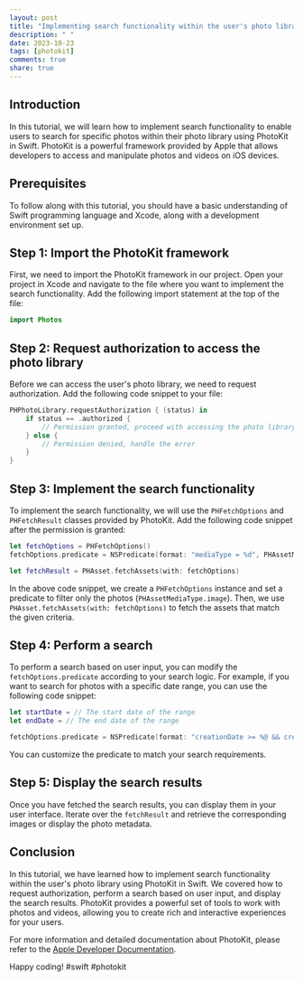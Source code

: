 ```yaml
---
layout: post
title: "Implementing search functionality within the user's photo library using PhotoKit in Swift"
description: " "
date: 2023-10-23
tags: [photokit]
comments: true
share: true
---
```


## Introduction
In this tutorial, we will learn how to implement search functionality to enable users to search for specific photos within their photo library using PhotoKit in Swift. PhotoKit is a powerful framework provided by Apple that allows developers to access and manipulate photos and videos on iOS devices.

## Prerequisites
To follow along with this tutorial, you should have a basic understanding of Swift programming language and Xcode, along with a development environment set up.

## Step 1: Import the PhotoKit framework
First, we need to import the PhotoKit framework in our project. Open your project in Xcode and navigate to the file where you want to implement the search functionality. Add the following import statement at the top of the file:

```swift
import Photos
```

## Step 2: Request authorization to access the photo library
Before we can access the user's photo library, we need to request authorization. Add the following code snippet to your file:

```swift
PHPhotoLibrary.requestAuthorization { (status) in
    if status == .authorized {
        // Permission granted, proceed with accessing the photo library
    } else {
        // Permission denied, handle the error
    }
}
```

## Step 3: Implement the search functionality
To implement the search functionality, we will use the `PHFetchOptions` and `PHFetchResult` classes provided by PhotoKit. Add the following code snippet after the permission is granted:

```swift
let fetchOptions = PHFetchOptions()
fetchOptions.predicate = NSPredicate(format: "mediaType = %d", PHAssetMediaType.image.rawValue)

let fetchResult = PHAsset.fetchAssets(with: fetchOptions)
```

In the above code snippet, we create a `PHFetchOptions` instance and set a predicate to filter only the photos (`PHAssetMediaType.image`). Then, we use `PHAsset.fetchAssets(with: fetchOptions)` to fetch the assets that match the given criteria.

## Step 4: Perform a search
To perform a search based on user input, you can modify the `fetchOptions.predicate` according to your search logic. For example, if you want to search for photos with a specific date range, you can use the following code snippet:

```swift
let startDate = // The start date of the range
let endDate = // The end date of the range

fetchOptions.predicate = NSPredicate(format: "creationDate >= %@ && creationDate <= %@", startDate as NSDate, endDate as NSDate)
```

You can customize the predicate to match your search requirements.

## Step 5: Display the search results
Once you have fetched the search results, you can display them in your user interface. Iterate over the `fetchResult` and retrieve the corresponding images or display the photo metadata.

## Conclusion
In this tutorial, we have learned how to implement search functionality within the user's photo library using PhotoKit in Swift. We covered how to request authorization, perform a search based on user input, and display the search results. PhotoKit provides a powerful set of tools to work with photos and videos, allowing you to create rich and interactive experiences for your users.

For more information and detailed documentation about PhotoKit, please refer to the [Apple Developer Documentation](https://developer.apple.com/documentation/photokit).

Happy coding! #swift #photokit